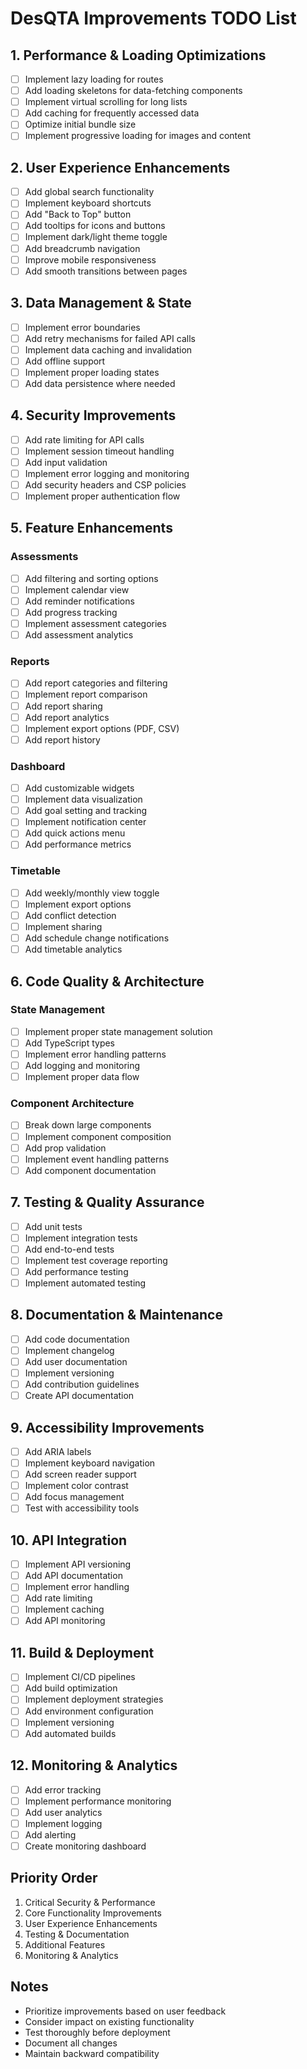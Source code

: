 # DesQTA Improvements TODO List

## 1. Performance & Loading Optimizations
- [ ] Implement lazy loading for routes
- [ ] Add loading skeletons for data-fetching components
- [ ] Implement virtual scrolling for long lists
- [ ] Add caching for frequently accessed data
- [ ] Optimize initial bundle size
- [ ] Implement progressive loading for images and content

## 2. User Experience Enhancements
- [ ] Add global search functionality
- [ ] Implement keyboard shortcuts
- [ ] Add "Back to Top" button
- [ ] Add tooltips for icons and buttons
- [ ] Implement dark/light theme toggle
- [ ] Add breadcrumb navigation
- [ ] Improve mobile responsiveness
- [ ] Add smooth transitions between pages

## 3. Data Management & State
- [ ] Implement error boundaries
- [ ] Add retry mechanisms for failed API calls
- [ ] Implement data caching and invalidation
- [ ] Add offline support
- [ ] Implement proper loading states
- [ ] Add data persistence where needed

## 4. Security Improvements
- [ ] Add rate limiting for API calls
- [ ] Implement session timeout handling
- [ ] Add input validation
- [ ] Implement error logging and monitoring
- [ ] Add security headers and CSP policies
- [ ] Implement proper authentication flow

## 5. Feature Enhancements

### Assessments
- [ ] Add filtering and sorting options
- [ ] Implement calendar view
- [ ] Add reminder notifications
- [ ] Add progress tracking
- [ ] Implement assessment categories
- [ ] Add assessment analytics

### Reports
- [ ] Add report categories and filtering
- [ ] Implement report comparison
- [ ] Add report sharing
- [ ] Add report analytics
- [ ] Implement export options (PDF, CSV)
- [ ] Add report history

### Dashboard
- [ ] Add customizable widgets
- [ ] Implement data visualization
- [ ] Add goal setting and tracking
- [ ] Implement notification center
- [ ] Add quick actions menu
- [ ] Add performance metrics

### Timetable
- [ ] Add weekly/monthly view toggle
- [ ] Implement export options
- [ ] Add conflict detection
- [ ] Implement sharing
- [ ] Add schedule change notifications
- [ ] Add timetable analytics

## 6. Code Quality & Architecture

### State Management
- [ ] Implement proper state management solution
- [ ] Add TypeScript types
- [ ] Implement error handling patterns
- [ ] Add logging and monitoring
- [ ] Implement proper data flow

### Component Architecture
- [ ] Break down large components
- [ ] Implement component composition
- [ ] Add prop validation
- [ ] Implement event handling patterns
- [ ] Add component documentation

## 7. Testing & Quality Assurance
- [ ] Add unit tests
- [ ] Implement integration tests
- [ ] Add end-to-end tests
- [ ] Implement test coverage reporting
- [ ] Add performance testing
- [ ] Implement automated testing

## 8. Documentation & Maintenance
- [ ] Add code documentation
- [ ] Implement changelog
- [ ] Add user documentation
- [ ] Implement versioning
- [ ] Add contribution guidelines
- [ ] Create API documentation

## 9. Accessibility Improvements
- [ ] Add ARIA labels
- [ ] Implement keyboard navigation
- [ ] Add screen reader support
- [ ] Implement color contrast
- [ ] Add focus management
- [ ] Test with accessibility tools

## 10. API Integration
- [ ] Implement API versioning
- [ ] Add API documentation
- [ ] Implement error handling
- [ ] Add rate limiting
- [ ] Implement caching
- [ ] Add API monitoring

## 11. Build & Deployment
- [ ] Implement CI/CD pipelines
- [ ] Add build optimization
- [ ] Implement deployment strategies
- [ ] Add environment configuration
- [ ] Implement versioning
- [ ] Add automated builds

## 12. Monitoring & Analytics
- [ ] Add error tracking
- [ ] Implement performance monitoring
- [ ] Add user analytics
- [ ] Implement logging
- [ ] Add alerting
- [ ] Create monitoring dashboard

## Priority Order
1. Critical Security & Performance
2. Core Functionality Improvements
3. User Experience Enhancements
4. Testing & Documentation
5. Additional Features
6. Monitoring & Analytics

## Notes
- Prioritize improvements based on user feedback
- Consider impact on existing functionality
- Test thoroughly before deployment
- Document all changes
- Maintain backward compatibility 